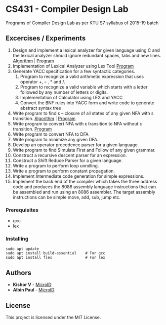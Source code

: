 # CS431 - Compiler Design Lab

Programs of Compiler Design Lab as per KTU S7 syllabus of 2015-19 batch

## Excercises / Experiments

1. Design and implement a lexical analyzer for given language using C and the lexical
analyzer should ignore redundant spaces, tabs and new lines. [Algorithm](Algorithms/exp1.txt) | [Program](exp1.c)
2. Implementation of Lexical Analyzer using Lex Tool [Program](exp2.l)
3. Generate YACC specification for a few syntactic categories.
	1. Program to recognize a valid arithmetic expression that uses operator +, – , * and /.
	2. Program to recognize a valid variable which starts with a letter followed by any number of letters or digits.
	3. Implementation of Calculator using LEX and YACC
	4. Convert the BNF rules into YACC form and write code to generate abstract syntax tree
4. Write program to find ε – closure of all states of any given NFA with ε transition. [Algorithm](Algorithms/exp4.txt) | [Program](exp4.c)
5. Write program to convert NFA with ε transition to NFA without ε transition. [Program](exp5.c)
6. Write program to convert NFA to DFA
7. Write program to minimize any given DFA.
8. Develop an operator precedence parser for a given language.
9. Write program to find Simulate First and Follow of any given grammar.
10. Construct a recursive descent parser for an expression.
11. Construct a Shift Reduce Parser for a given language.
12. Write a program to perform loop unrolling.
13. Write a program to perform constant propagation.
14. Implement Intermediate code generation for simple expressions.
15. Implement the back end of the compiler which takes the three address code and
produces the 8086 assembly language instructions that can be assembled and run
using an 8086 assembler. The target assembly instructions can be simple move, add,
sub, jump etc.

### Prerequisites

* gcc
* lex

### Installing

```
sudo apt update
sudo apt install build-essential    # For gcc
sudo apt install flex               # For lex
```

## Authors

* **Kishor V** - [MicroID](https://krv.microid.in/)
* **Albin Paul** - [MicroID](https://appu.microid.in/)

## License

This project is licensed under the MIT License.

